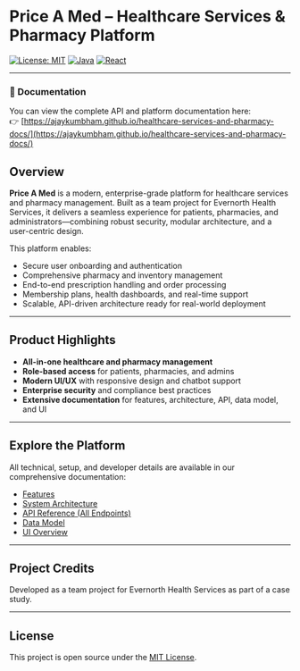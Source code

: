 # Price A Med – Healthcare Services & Pharmacy Platform

[![License: MIT](https://img.shields.io/badge/License-MIT-green.svg)](LICENSE)
[![Java](https://img.shields.io/badge/backend-Java%20%7C%20Spring%20Boot-blue)]()
[![React](https://img.shields.io/badge/frontend-React%20%7C%20Tailwind%20CSS-blueviolet)]()

---
### 📄 Documentation  
You can view the complete API and platform documentation here:  
👉 [https://ajaykumbham.github.io/healthcare-services-and-pharmacy-docs/](https://ajaykumbham.github.io/healthcare-services-and-pharmacy-docs/)

## Overview
**Price A Med** is a modern, enterprise-grade platform for healthcare services and pharmacy management. Built as a team project for Evernorth Health Services, it delivers a seamless experience for patients, pharmacies, and administrators—combining robust security, modular architecture, and a user-centric design.

This platform enables:
- Secure user onboarding and authentication
- Comprehensive pharmacy and inventory management
- End-to-end prescription handling and order processing
- Membership plans, health dashboards, and real-time support
- Scalable, API-driven architecture ready for real-world deployment

---

## Product Highlights
- **All-in-one healthcare and pharmacy management**
- **Role-based access** for patients, pharmacies, and admins
- **Modern UI/UX** with responsive design and chatbot support
- **Enterprise security** and compliance best practices
- **Extensive documentation** for features, architecture, API, data model, and UI

---

## Explore the Platform
All technical, setup, and developer details are available in our comprehensive documentation:

- [Features](docs/FEATURES.md)
- [System Architecture](docs/ARCHITECTURE.md)
- [API Reference (All Endpoints)](docs/API_REFERENCE.md)
- [Data Model](docs/DATA_MODEL.md)
- [UI Overview](docs/UI_OVERVIEW.md)

---

## Project Credits
Developed as a team project for Evernorth Health Services as part of a case study.

---

## License
This project is open source under the [MIT License](LICENSE). 

